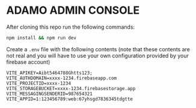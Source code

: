 
# ADAMO ADMIN CONSOLE

After cloning this repo run the following commands:

```bash
npm install && npm run dev
```

Create a `.env` file with the following contents (note that these contents are not real and you will have to use your own configuration provided by your firebase account)

```
VITE_APIKEY=Aibt5464788Ghtts123;
VITE_AUTHDOMAIN=xxxx-1234.firebaseapp.com
VITE_PROJECTID=xxxx-1234
VITE_STORAGEBUCKET=xxxx-1234.firebasestorage.app
VITE_MESSAGINGSENDERID=987654321
VITE_APPID=1:123456789:web:67yhsgd7836345tdgtte
```

